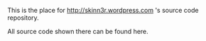 This is the place for http://skinn3r.wordpress.com 's source code repository.

All source code shown there can be found here.